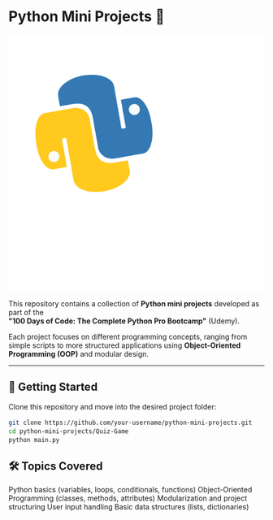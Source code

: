 # Python Mini Projects 🐍

![Cover](python.gif) 

This repository contains a collection of **Python mini projects** developed as part of the  
**"100 Days of Code: The Complete Python Pro Bootcamp"** (Udemy).  

Each project focuses on different programming concepts, ranging from simple scripts to more structured applications using **Object-Oriented Programming (OOP)** and modular design.

---

## 🚀 Getting Started

Clone this repository and move into the desired project folder:

```bash
git clone https://github.com/your-username/python-mini-projects.git
cd python-mini-projects/Quiz-Game
python main.py
```

## 🛠️ Topics Covered

Python basics (variables, loops, conditionals, functions)
Object-Oriented Programming (classes, methods, attributes)
Modularization and project structuring
User input handling
Basic data structures (lists, dictionaries)
